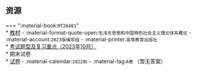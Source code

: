 ## 资源  
=== ":material-book:`MT20401`"  
    * [教材](https://api.mir6.com/api/lanzou?url=https://cqu-openlib.lanzout.com/iEv2q28xqd1e&down=true) - :material-format-quote-open:`毛泽东思想和中国特色社会主义理论体系概论` - :material-account:`2023版编写组` - :material-printer:`高等教育出版社`  
    * [考试题型及复习重点（2023年10月）](https://api.mir6.com/api/lanzou?url=https://cqu-openlib.lanzout.com/if08V28xqq6h&down=true)  
    * 期末试卷  
        * [试卷](https://api.mir6.com/api/lanzou?url=https://cqu-openlib.lanzout.com/idwsD2f426za&down=true) - :material-calendar:`2022秋` - :material-tag:`A卷` （暂无答案）  